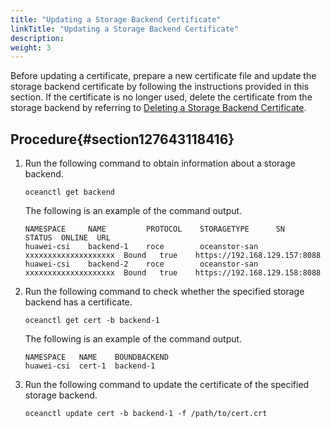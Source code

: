 ```yaml
---
title: "Updating a Storage Backend Certificate"
linkTitle: "Updating a Storage Backend Certificate"
description: 
weight: 3
---
```


Before updating a certificate, prepare a new certificate file and update the storage backend certificate by following the instructions provided in this section. If the certificate is no longer used, delete the certificate from the storage backend by referring to  [Deleting a Storage Backend Certificate](/docs/storage-backend-management/(optional)-adding-a-certificate-to-a-storage-backend/deleting-a-storage-backend-certificate).

## Procedure{#section127643118416}

1.  Run the following command to obtain information about a storage backend.

    ```
    oceanctl get backend 
    ```

    The following is an example of the command output.

    ```
    NAMESPACE     NAME         PROTOCOL    STORAGETYPE      SN                    STATUS  ONLINE  URL                 
    huawei-csi    backend-1    roce        oceanstor-san    xxxxxxxxxxxxxxxxxxxx  Bound   true    https://192.168.129.157:8088   
    huawei-csi    backend-2    roce        oceanstor-san    xxxxxxxxxxxxxxxxxxxx  Bound   true    https://192.168.129.158:8088  
    ```

2.  Run the following command to check whether the specified storage backend has a certificate.

    ```
    oceanctl get cert -b backend-1
    ```

    The following is an example of the command output.

    ```
    NAMESPACE   NAME    BOUNDBACKEND    
    huawei-csi  cert-1  backend-1  
    ```

3.  Run the following command to update the certificate of the specified storage backend.

    ```
    oceanctl update cert -b backend-1 -f /path/to/cert.crt
    ```

